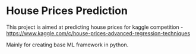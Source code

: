 House Prices Prediction
========================

This project is aimed at predicting house prices for kaggle competition - https://www.kaggle.com/c/house-prices-advanced-regression-techniques

Mainly for creating base ML framework in python.

